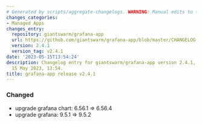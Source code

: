 ```yaml
---
# Generated by scripts/aggregate-changelogs. WARNING: Manual edits to this files will be overwritten.
changes_categories:
- Managed Apps
changes_entry:
  repository: giantswarm/grafana-app
  url: https://github.com/giantswarm/grafana-app/blob/master/CHANGELOG.md#241---2023-05-15
  version: 2.4.1
  version_tag: v2.4.1
date: '2023-05-15T13:54:24'
description: Changelog entry for giantswarm/grafana-app version 2.4.1, published on
  15 May 2023, 13:54.
title: grafana-app release v2.4.1
---
```


### Changed
- upgrade grafana chart: 6.56.1 => 6.56.4
- upgrade grafana: 9.5.1 => 9.5.2
